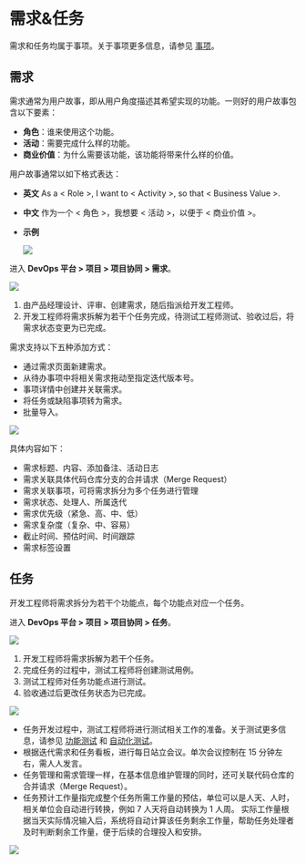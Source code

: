 # 需求&任务

需求和任务均属于事项。关于事项更多信息，请参见 [事项](issue.md)。

## 需求

需求通常为用户故事，即从用户角度描述其希望实现的功能。一则好的用户故事包含以下要素：

* **角色**：谁来使用这个功能。
* **活动**：需要完成什么样的功能。
* **商业价值**：为什么需要该功能，该功能将带来什么样的价值。

用户故事通常以如下格式表达：

* **英文**
  As a < Role >, I want to < Activity >, so that < Business Value >.
  
* **中文**
  作为一个 < 角色 >，我想要 < 活动 >，以便于 < 商业价值 >。
  
* **示例**
  
  ![](http://terminus-paas.oss-cn-hangzhou.aliyuncs.com/paas-doc/2022/02/18/cf4c20bd-ccec-45dc-a1ce-c7d544a84df6.png)

进入 **DevOps 平台 > 项目 > 项目协同 > 需求**。

![](http://terminus-paas.oss-cn-hangzhou.aliyuncs.com/paas-doc/2022/02/18/ce6a7025-5caf-4554-9820-1b4ff626247f.png)

1. 由产品经理设计、评审、创建需求，随后指派给开发工程师。
2. 开发工程师将需求拆解为若干个任务完成，待测试工程师测试、验收过后，将需求状态变更为已完成。

需求支持以下五种添加方式：

- 通过需求页面新建需求。
- 从待办事项中将相关需求拖动至指定迭代版本号。
- 事项详情中创建并关联需求。
- 将任务或缺陷事项转为需求。
- 批量导入。

![](http://terminus-paas.oss-cn-hangzhou.aliyuncs.com/paas-doc/2022/02/18/8766555e-f3b8-4f0e-a862-f1d32915ee58.png)

具体内容如下：

* 需求标题、内容、添加备注、活动日志
* 需求关联具体代码仓库分支的合并请求（Merge Request）
* 需求关联事项，可将需求拆分为多个任务进行管理
* 需求状态、处理人、所属迭代
* 需求优先级（紧急、高、中、低）
* 需求复杂度（复杂、中、容易）
* 截止时间、预估时间、时间跟踪
* 需求标签设置

## 任务

开发工程师将需求拆分为若干个功能点，每个功能点对应一个任务。

进入 **DevOps 平台 > 项目 > 项目协同 > 任务**。

![](http://terminus-paas.oss-cn-hangzhou.aliyuncs.com/paas-doc/2022/02/18/edad5c65-8b17-4888-aae6-72535e71a173.png)

1. 开发工程师将需求拆解为若干个任务。
2. 完成任务的过程中，测试工程师将创建测试用例。
3. 测试工程师对任务功能点进行测试。
4. 验收通过后更改任务状态为已完成。

![](http://terminus-paas.oss-cn-hangzhou.aliyuncs.com/paas-doc/2022/02/18/e4c14bf5-3f60-4dd7-974f-1ffc67187fd1.png)

* 任务开发过程中，测试工程师将进行测试相关工作的准备。关于测试更多信息，请参见 [功能测试](../qa-and-testing/function-test.md) 和 [自动化测试](../qa-and-testing/auto-test-getting-started.md)。
* 根据迭代需求和任务看板，进行每日站立会议。单次会议控制在 15 分钟左右，需人人发言。
* 任务管理和需求管理一样，在基本信息维护管理的同时，还可关联代码仓库的合并请求（Merge Request）。
* 任务预计工作量指完成整个任务所需工作量的预估，单位可以是人天、人时，相关单位会自动进行转换，例如 7 人天将自动转换为 1 人周。
  实际工作量根据当天实际情况输入后，系统将自动计算该任务剩余工作量，帮助任务处理者及时判断剩余工作量，便于后续的合理投入和安排。

![](http://terminus-paas.oss-cn-hangzhou.aliyuncs.com/paas-doc/2022/02/18/e473a410-0768-49e9-9bee-6d13a85a228c.png)
